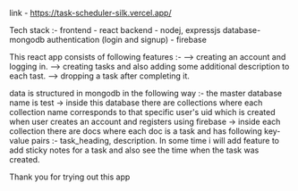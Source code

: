 link - https://task-scheduler-silk.vercel.app/

Tech stack :-
frontend - react 
backend - nodej, expressjs
database- mongodb
authentication (login and signup) - firebase

This react app consists of following features :-
--> creating an account and logging in.
--> creating tasks and also adding some additional description to each tast.
--> dropping a task after completing it.

data is structured in mongodb in the following way :-
the master database name is test ->
inside this database there are collections where each collection name corresponds to that specific user's uid which is created when user creates an account and registers using firebase ->
inside each collection there are docs where each doc is a task and has following key-value pairs :-
task_heading, description.
In some time i will add feature to add sticky notes for a task and also see the time when the task was created.

Thank you for trying out this app
